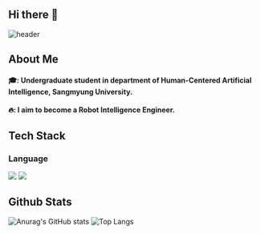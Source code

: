 ## Hi there 👋

<!--
**cswnn/cswnn** is a ✨ _special_ ✨ repository because its `README.md` (this file) appears on your GitHub profile.

Here are some ideas to get you started:

- 🔭 I’m currently working on ...
- 🌱 I’m currently learning ...
- 👯 I’m looking to collaborate on ...
- 🤔 I’m looking for help with ...
- 💬 Ask me about ...
- 📫 How to reach me: ...
- 😄 Pronouns: ...
- ⚡ Fun fact: ...
-->

<div>
  
  <!--Header-->
![header](https://capsule-render.vercel.app/api?type=waving&color=7dcea0&height=300&section=header&text=Good%20to%20see%20you&fontSize=40&fontColor=383838)
  
</div>


<div>
  
  <!--body-->

  ## About Me
  #### 🎓: Undergraduate student in department of Human-Centered Artificial Intelligence, Sangmyung University.<br/>
  #### 🔥: I aim to become a Robot Intelligence Engineer.<br/>

  ## Tech Stack
  ### Language
  <!--Python-->
  <img src="https://img.shields.io/badge/Python-3776AB?style=flat-square&logo=Python&logoColor=white"/>
  <img src="https://img.shields.io/badge/c-A8B9CC?style=flat-square&logo=Python&logoColor=white"/>
  
  ## Github Stats
  ![Anurag's GitHub stats](https://github-readme-stats.vercel.app/api?username=cswnn&show_icons=true&theme=radical)
  ![Top Langs](https://github-readme-stats.vercel.app/api/top-langs/?username=cswnn&layout=compact)

  
</div>
